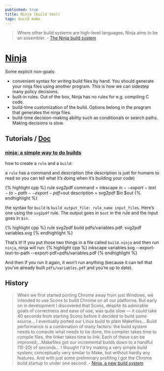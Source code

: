 ```yaml
---
published: true
title: Ninja (build tool)
tags: build make
---
```

> Where other build systems are high-level languages, Ninja aims to be an assembler. - [The Ninja build system](https://ninja-build.org/manual.html)

# [Ninja](https://github.com/ninja-build/ninja)
Some explicit non-goals:
- convenient syntax for writing build files by hand. You should generate your ninja files using another program. This is how we can sidestep many policy decisions.
- built-in rules. Out of the box, Ninja has no rules for e.g. compiling C code.
- build-time customization of the build. Options belong in the program that generates the ninja files.
- build-time decision-making ability such as conditionals or search paths. Making decisions is slow.

## Tutorials / [Doc](https://ninja-build.org/manual.html)
### [ninja: a simple way to do builds](https://jvns.ca/blog/2020/10/26/ninja--a-simple-way-to-do-builds/)

how to create a `rule` and a `build`:

a `rule` has a command and description (the description is just for humans to read so you can tell what it’s doing when it’s building your code)

{% highlight cpp %}
rule svg2pdf
  command = inkscape $in --export-text-to-path --export-pdf=$out
  description = svg2pdf $in $out
{% endhighlight %}

the syntax for `build` is `build output_file: rule_name input_files`. Here’s one using the `svg2pdf` rule. The output goes in `$out` in the rule and the input goes in `$in`.

{% highlight cpp %}
rule svg2pdf
build pdfs/variables.pdf: svg2pdf variables.svg
{% endhighlight %}

That’s it! If you put those two things in a file called `build.ninja` and then run `ninja`, ninja will run:
{% highlight cpp %}
inkscape variables.svg --export-text-to-path --export-pdf=pdfs/variables.pdf
{% endhighlight %}

And then if you run it again, it won’t run anything (because it can tell that you’ve already built `pdfs/variables.pdf` and you’re up to date).

## History

> When we first started porting Chrome away from just Windows, we intended to use Scons to build Chrome on all our platforms. But early on in development I discovered that Scons, despite its admirable goals of correctness and ease of use, was quite slow — it could take 40 seconds from starting Scons before it decided to build some source... I eventually ported our Linux build to plain Makefiles... Build performance is a combination of many factors: the build system needs to compute what needs to be done, the compiler takes time to compile files, the linker takes time to link. Each of these can be improved;...Makefiles got our incremental builds down to a handful (10-20) of seconds... I thought I'd try making a very simple build system; conceptually very similar to Make, but without hardly any features. And with just some preliminary profiling I got the Chrome build startup to under one second. - [Ninja, a new build system](http://neugierig.org/software/chromium/notes/2011/02/ninja.html)
